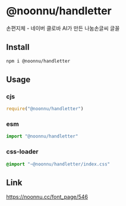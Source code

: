 # @noonnu/handletter
손편지체 - 네이버 클로바 AI가 만든 나눔손글씨 글꼴

## Install
```sh
npm i @noonnu/handletter
```
## Usage
### cjs
```js
require("@noonnu/handletter")
```
### esm
```js
import "@noonnu/handletter"
```
### css-loader
```css
@import "~@noonnu/handletter/index.css"
```

## Link
https://noonnu.cc/font_page/546